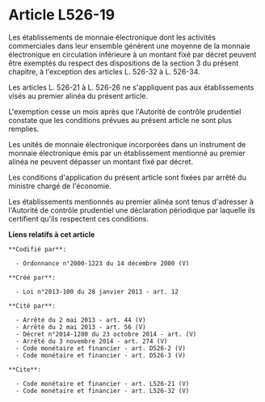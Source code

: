 # Article L526-19

Les établissements de monnaie électronique dont les activités commerciales dans leur ensemble génèrent une moyenne de la
monnaie électronique en circulation inférieure à un montant fixé par décret peuvent être exemptés du respect des dispositions
de la section 3 du présent chapitre, à l'exception des articles L. 526-32 à L. 526-34. 

Les articles L. 526-21 à L. 526-26 ne s'appliquent pas aux établissements visés au premier alinéa du présent article. 

L'exemption cesse un mois après que l'Autorité de contrôle prudentiel constate que les conditions prévues au présent article
ne sont plus remplies. 

Les unités de monnaie électronique incorporées dans un instrument de monnaie électronique émis par un établissement mentionné
au premier alinéa ne peuvent dépasser un montant fixé par décret. 

Les conditions d'application du présent article sont fixées par arrêté du ministre chargé de l'économie. 

Les établissements mentionnés au premier alinéa sont tenus d'adresser à l'Autorité de contrôle prudentiel une déclaration
périodique par laquelle ils certifient qu'ils respectent ces conditions.

**Liens relatifs à cet article**

	**Codifié par**:

	  - Ordonnance n°2000-1223 du 14 décembre 2000 (V)

	**Créé par**:

	  - Loi n°2013-100 du 28 janvier 2013 - art. 12

	**Cité par**:

	  - Arrêté du 2 mai 2013 - art. 44 (V)
	  - Arrêté du 2 mai 2013 - art. 56 (V)
	  - Décret n°2014-1280 du 23 octobre 2014 - art. (V)
	  - Arrêté du 3 novembre 2014 - art. 274 (V)
	  - Code monétaire et financier - art. D526-2 (V)
	  - Code monétaire et financier - art. D526-3 (V)

	**Cite**:

	  - Code monétaire et financier - art. L526-21 (V)
	  - Code monétaire et financier - art. L526-32 (V)
